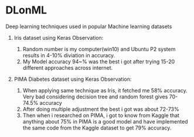 # DLonML
Deep learning techniques used in popular Machine learning datasets

1. Iris dataset using Keras
  Observation: 
    1. Random number is my computer(win10) and Ubuntu P2 system results in 4-10% diviation in accuracy.
    2. My Model accuracy 94~% was the best i got after trying 15-20 different approaches across internet.
    
2. PIMA Diabetes dataset using Keras
  Observation:
    1. When applying same technique as Iris, it fetched me 58% accuracy. Very bad considering decision tree and random forest gives 70-74.5% accuracy
    2. After doing multiple adjustment the best i got was about 72-73%
    3. Then when i researched on PIMA, i got to know from Kaggle that anything about 75% in PIMA is a good model and have implemented the same code from the Kaggle dataset to get 79% accuracy.
